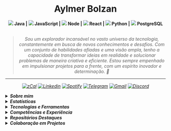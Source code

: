 <h1 align="center"> Aylmer Bolzan </h1>

<div align="center">
<b><img width="12"
  src="https://skillicons.dev/icons?i=java"> Java | <img width="12"
  src="https://skillicons.dev/icons?i=javascript"> JavaScript | <img width="12"
  src="https://skillicons.dev/icons?i=nodejs"> Node | <img width="12"
  src="https://skillicons.dev/icons?i=react"> React | <img width="12"
  src="https://skillicons.dev/icons?i=python"> Python | <img width="12"
  src="https://skillicons.dev/icons?i=postgresql"> PostgreSQL</b>
<br>
<br>

<blockquote>
    <p><i>
        Sou um explorador incansável no vasto universo da tecnologia, constantemente em busca de novos conhecimentos e desafios. Com um conjunto de habilidades afiadas e uma visão ampla, tenho a capacidade de transformar ideias em realidade e solucionar problemas de maneira criativa e eficiente. Estou sempre empenhado em impulsionar projetos para a frente, com um espírito inovador e determinação. 🚀
</blockquote>
</div>

---

<div align="center">

[![zCal](https://img.shields.io/badge/Agenda-lavender?logo=googlemeet&logoColor=196ddb)](https://zcal.co/aylmerbolzan)
[![Linkedin](https://img.shields.io/badge/LinkedIn-lavender?logo=linkedin&logoColor=0077B5)](https://www.linkedin.com/in/aylmerbolzan)
[![Spotify](https://img.shields.io/badge/Spotify-lavender?logo=spotify)](https://open.spotify.com/user/aylmer.bolzan)
[![Telegram](https://img.shields.io/badge/Telegram-lavender?logo=telegram)](https://t.me/aylmerbolzan)
[![Gmail](https://img.shields.io/badge/Gmail-lavender?logo=gmail)](mailto:aylmer.bolzan@gmail.com)
[![Discord](https://img.shields.io/badge/Discord-lavender?logo=discord)](https://discord.com/users/930384476234743808)

</div>

<p>

<details closed>
<summary><strong>Sobre mim</strong></summary>

---

<div align="right" style="margin:auto">
        <img height="230em" src="https://github-readme-stats.vercel.app/api/top-langs/?username=aylmerbolzan&theme=dracula&custom_title=Linguagens%20que%20mais%20utilizo:"
       alt="Most used languages" align="right">
    </a>
</div>

Olá! Me chamo [**Aylmer Bolzan**](https://bento.me/aylmer).

Sou apaixonado por tecnologia desde muito jovem, sempre buscando conhecimento, novos desafios e voos longínquos.

Ao longo dos anos, tive a oportunidade incrível de trabalhar com profissionais talentosos e explorar diversas áreas do universo da tecnologia. Essa experiência me proporcionou habilidades valiosas e uma visão ampla sobre vários pontos que se conectam entre si.

Sou desenvolvedor full-stack, com expertise em desenvolvimento front-end e estou aprofundando cada vez mais meus conhecimentos em back-end. Além disso, já atuei em áreas correlacionadas como business intelligence, e-commerce, marketing e design, colaborando com equipes de alto nível.

Atualmente sou Desenvolvedor na E&L Produções de Software, idealizei o [SALVIA.eco.br](https://www.salvia.eco.br), e-commerce de biocosméticos, além de colaborar em projetos particulares e também em projetos open-source, adquirindo conhecimento e contribuindo com a comunidade, sempre em busca de aprendizado e crescimento na área.

Se você está procurando por alguém apaixonado por tecnologia, com experiência diversificada e sede de conhecimento, estou aqui pronto para encarar os desafios e fazer a diferença. Vamos juntos construir algo incrível!


</details>

<details closed>
<summary><strong>Estatísticas</strong></summary>
<div align="center">
<br>
<div style="display: flex; align-items: flex-start; gap: 10px; justify-content: center;">
  <img src="https://github-stats-alpha.vercel.app/api?username=aylmerbolzan&cc=2A2E36&tc=78d6f6&ic=fe6e95&bc=fff" alt="Profile" width="52%">
  <img src="https://github-readme-stats.vercel.app/api/wakatime?username=aylmerbolzan&theme=dracula&hide=text,git,other,xml&langs_count=6&range=last_7_days&custom_title=Desenvolvido%20essa%20semana:" alt="Wakatime Stats" width="46%">
</div>
<br>
<div style="display: flex; align-items: flex-start; gap: 10px; justify-content: center;">
  <img src="https://github-readme-streak-stats.herokuapp.com/?user=aylmerbolzan&theme=dracula&locale=pt_BR&fire=79DAFA&currStreakNum=fff&sideLabels=79DAFA" alt="Streaks" width="49%">
  <img src="https://github-readme-stats.vercel.app/api?username=aylmerbolzan&show_icons=true&theme=dracula&custom_title=Status%20do%20GitHub:" alt="Github Stats" width="46%">
</div>
<br>
<div style="display: flex; align-items: flex-start; gap: 10px; justify-content: center;">
  <img src="http://github-profile-summary-cards.vercel.app/api/cards/most-commit-language?username=aylmerbolzan&theme=dracula" alt="Top Language by Commit" width="40%">
  <img src="http://github-profile-summary-cards.vercel.app/api/cards/repos-per-language?username=aylmerbolzan&theme=dracula" alt="Top Language by Repo" width="40%">
</div>
<br>
<div style="display: flex; align-items: flex-start; gap: 10px; justify-content: center;">
  <img src="https://github-readme-activity-graph.vercel.app/graph?username=aylmerbolzan&bg_color=red&color=bd93f9&line=78d6f6&point=fff&area=true&custom_title=Gr%C3%A1fico%20de%20Contribui%C3%A7%C3%B5es%20Mensais:&hide_border=true" alt="Top Contribuition Graph" width="95%">
</div>
<br>
<div style="display: flex; align-items: flex-start; gap: 10px; justify-content: center;">
  <img src="http://github-profile-summary-cards.vercel.app/api/cards/profile-details?username=aylmerbolzan&theme=dracula" alt="Details" width="60%">
  <img src="http://github-profile-summary-cards.vercel.app/api/cards/productive-time?username=aylmerbolzan&theme=dracula&utcOffset=-3" alt="Commits" width="29%">
</div>
<br>
<div style="display: flex; align-items: flex-start; gap: 10px; justify-content: center;">
  <img src="https://github-profile-trophy.vercel.app/?username=aylmerbolzan&theme=dracula&margin-w=5&margin-h=5&column=-1" alt="Trophy" width="90%">
</div>
</a>
<br>
</div>
</details>

<details closed>
<summary><strong>Tecnologias e Ferramentas</strong></summary>


#### • Linguagens, Frameworks e Bibliotecas
![Java](https://custom-icon-badges.demolab.com/badge/-Java-a11015?style=flat&logo=java&logoColor=white)
![Python](https://img.shields.io/badge/Python-346fa0?style=flat&logo=python&logoColor=f7ca3e)
![JavaScript](https://img.shields.io/badge/JavaScript-ead41c?style=flat&logo=javascript&logoColor=323330)
![HTML5](https://img.shields.io/badge/HTML5-d84924?style=flat&logo=html5&logoColor=white)
![CSS3](https://img.shields.io/badge/CSS3-2449d8?style=flat&logo=css3&logoColor=white)
![Markdown](https://img.shields.io/badge/Markdown-000000?style=flat&logo=markdown&logoColor=white)
![Tailwind](https://img.shields.io/badge/Tailwind-35b3eb?style=flat&logo=tailwind-css&logoColor=white)
![Bootstrap](https://img.shields.io/badge/Bootstrap-6d11ea?style=flat&logo=bootstrap&logoColor=white)
![Spring Boot](https://img.shields.io/badge/Spring%20Boot-6aad3d?style=flat&logo=springboot&logoColor=white)
![ReactJS](https://img.shields.io/badge/React.JS-2a2c2e?style=flat&logo=react&logoColor=61dafb)
![Axios](https://img.shields.io/badge/Axios-5527d8?style=flat&logo=axios&logoColor=white)

#### • IDEs, Editores e Extensões
![IntelliJ](https://img.shields.io/badge/IntelliJ%20IDEA-1a70a5?style=flat&logo=intellij-idea&logoColor=white)
![Eclipse](https://img.shields.io/badge/Eclipse-2d1e53?style=flat&logo=eclipse&logoColor=white)
![Visual Studio Code](https://img.shields.io/badge/Visual_Studio_Code-0073c2?style=flat&logo=visual%20studio%20code&logoColor=white)
![Notepad++](https://img.shields.io/badge/Notepad++-b0d579?style=flat&logo=notepad%2B%2B&logoColor=black)
![Repl.it](https://img.shields.io/badge/Repl.it-f26207?style=flat&logo=replit&logoColor=white)
![Prettier](https://img.shields.io/badge/Prettier-192931?style=flat&logo=prettier)
![ESLint](https://img.shields.io/badge/ESLint-4930bd?style=flat&logo=eslint&logoColor=7c7cea)

#### • Ambientes, Sistemas e Shells
![Docker](https://img.shields.io/badge/Docker-ffffff?style=flat&logo=docker&logoColor=#005a98)
![Github](https://img.shields.io/badge/Github-181717?style=flat&logo=github&logoColor=white)
![Node.JS](https://custom-icon-badges.demolab.com/badge/-Node.JS-679e58?style=flat&logo=node.js&logoColor=white)
![Git](https://img.shields.io/badge/Git-e44c30?style=flat&logo=git&logoColor=white)
![ZSH](https://img.shields.io/badge/zShell-ffffff?style=flat&logo=zsh)
![PowerShell](https://img.shields.io/badge/PowerShell-fff?style=flat&logo=powershell)

#### • Banco de Dados e Hosting
![PostgreSQL](https://img.shields.io/badge/PostgreSQL-30628a?style=flat&logo=postgresql&logoColor=white)
![SQLite](https://img.shields.io/badge/SQLite-c1cdda?style=flat&logo=sqlite&logoColor=1784ce)
![DBeaver](https://custom-icon-badges.demolab.com/badge/-DBeaver-8b7463?style=flat&logo=dbeaver&logoColor=white)
![Github Pages](https://img.shields.io/badge/GitHub%20Pages-c3c3c3?style=flat&logo=github&logoColor=black)
![Github Pages](https://img.shields.io/badge/Vercel-000000?style=flat&logo=vercel&logoColor=)

#### • Design
![Photoshop](https://img.shields.io/badge/Photoshop-001c33?style=flat&logo=Adobe%20Photoshop)
![Illustrator](https://img.shields.io/badge/Illustrator-632801?style=flat&logo=adobe%20illustrator)
![Lightroom](https://img.shields.io/badge/Lightroom-001c33?style=flat&logo=Adobe%20Lightroom)
![After Effects](https://img.shields.io/badge/After%20Effects-9a9aff?style=flat&logo=Adobe%20after%20effects&logoColor=37306f)
![Premiere](https://img.shields.io/badge/Premiere-280031?style=flat&logo=Adobe%20Premiere%20Pro)
![Figma](https://img.shields.io/badge/Figma-FFF?style=flat&logo=figma)
![Photopea](https://img.shields.io/badge/Photopea-1fa79a?style=flat&logo=photopea&logoColor=white)
![Sketch Up](https://img.shields.io/badge/Sketch%20Up-0951a0?style=flat&logo=sketchup&logoColor=white)
![Elementor](https://img.shields.io/badge/Elementor-8b0038?style=flat&logo=elementor&logoColor=white)
![Canva](https://img.shields.io/badge/Canva-00C4CC?&style=flat&logo=Canva&logoColor=white)

#### • E-commerce e Marketing
![Magento](https://img.shields.io/badge/Magento-e65e20?style=flat&logo=magento&logoColor=white)
![Wordpress](https://img.shields.io/badge/WordPress-1f6f93?style=flat&logo=wordpress&logoColor=white)
![Yoast](https://img.shields.io/badge/Yoast-9d2666?style=flat&logo=yoast)
![Wix](https://img.shields.io/badge/Wix-1c1c1a?style=flat&logo=wix&logoColor=ecbc35)
![Joomla](https://img.shields.io/badge/Joomla-184170?style=flat&logo=joomla&logoColor=74b740)
![Blogger](https://img.shields.io/badge/Blogger-f25320?style=flat&logo=blogger&logoColor=white)
![Tag Manager](https://img.shields.io/badge/%20Tag%20Manager-83abeb?style=flat&logo=googletagmanager&logoColor=white)
![Page Speed](https://img.shields.io/badge/PageSpeed-d7d7d7?style=flat&logo=PageSpeedInsights)

#### • Analytics e Email Marketing
![Google Analytics](https://img.shields.io/badge/Google%20Analytics-e97600?style=flat&logo=google%20analytics&logoColor=white)
![Google Looker](https://img.shields.io/badge/Google%20Looker-3f7ee8?style=flat&logo=looker&logoColor=white)
![Hotjar](https://img.shields.io/badge/Hotjar-f24755?style=flat&logo=hotjar&logoColor=white)
![Wappalyzer](https://img.shields.io/badge/Wappalyzer-4208a4?style=flat&logo=wappalyzer&logoColor=white)
![Wakatime](https://img.shields.io/badge/WakaTime-000000?style=flat&logo=WakaTime&logoColor=white)
![Similar Web](https://img.shields.io/badge/Similar%20Web-092540?style=flat&logo=similarweb&logoColor=f28f00)
![SEMRush](https://img.shields.io/badge/SEMRush-fff?style=flat&logo=semrush&logoColor=)
![Meta Ads](https://custom-icon-badges.demolab.com/badge/-Meta%20Ads-1777f4?style=flat&logo=meta&logoColor=white)
![Google Ads](https://custom-icon-badges.demolab.com/badge/-Google%20Ads-5a5e61?style=flat&logo=googleads)
![Search Console](https://img.shields.io/badge/Search%20Console-dd4b39?style=flat&logo=googlesearchconsole&logoColor=white)
![Google My Business](https://img.shields.io/badge/Google%20My%20Business-4683e8?style=flat&logo=googlemybusiness&logoColor=white)
![Zoho Campaigns](https://img.shields.io/badge/Zoho%20Campaigns-d82325?style=flat&logo=zoho&logoColor=white)
![RD Station](https://img.shields.io/badge/RD%20Station-273b63?style=flat&logo=rider&logoColor=white)
![Mailchimp](https://img.shields.io/badge/Mailchimp-FFE01B?style=flat&logo=mailchimp&logoColor=black)

#### • OS e Ferramentas
![Linux](https://img.shields.io/badge/Linux-6073b5?style=flat&logo=Linux)
![Linux Mint](https://img.shields.io/badge/LinuxMint-gray?style=flat&logo=linuxmint)
![Windows](https://img.shields.io/badge/Windows-0073b5?style=flat&logo=windows&logoColor=white)
![Firefox](https://img.shields.io/badge/Firefox-485267?style=flat&logo=firefox)
![Google Sheets](https://img.shields.io/badge/Google%20Sheets-1f9c5f?style=flat&logo=google-sheets&logoColor=white)
![Miro](https://img.shields.io/badge/Miro-F7C922?style=flat&logo=Miro&logoColor=050036)
![TypeForm](https://custom-icon-badges.demolab.com/badge/TypeForm-262627?style=flat&logo=typeform&logoColor=white)
![Prezi](https://img.shields.io/badge/Prezi-2f7af2?style=flat&logo=prezi&logoColor=white)


</details>

<details closed>
<summary><strong>Competências e Experiência</strong></summary>

<br>

#### • Qualificação Profissional

---

<br>

[<img align="left" height="94px" width="94px" style="margin-right: 10px;" src="imgs/el.jpg"/>](https://www.el.com.br)

**Desenvolvedor** \
[**EL Produções de Software**](https://www.el.com.br) • Mar. 2023 - Atualmente \
Ferramentas & Tecnologias: `GWT`, `Java`, `React`, `PostgreSQL`, `Eclipse`, `DBeaver`, `Trello`, `outras...`

<br/>

[<img align="left" height="94px" width="94px" style="margin-right: 10px;" src="imgs/salvia.jpg"/>](https://www.salvia.eco.br)

**Co-Founder & CMO** \
[**SALVIA - Cosméticos Naturais**](https://www.salvia.eco.br) • Ago. 2018 - Fev. 2023 \
Ferramentas & Tecnologias: `Tray Commerce`, `Google Ads`, `Facebook Ads`, `Taboola Ads`, `Zoho Campaigns`, `outras...`

<br/>

[<img align="left" height="94px" width="94px" style="margin-right: 10px;" src="imgs/cpaps.jpg"/>](https://www.cpaps.com.br)

**Coordenador de E-commerce** \
[**CPAPS - Terapia do Sono**](https://www.cpaps.com.br) • Dez. 2017 - Mai. 2021 \
Ferramentas & Tecnologias: `Magento`, `Google Analytics`, `Hotjar`, `Google Tag Manager`, `RD Station`, `outras...`

<br/>

#### • Qualificação Acadêmica

---

<br>

[<img align="left" height="94px" width="94px" style="margin-right: 10px;" src="imgs/loiane.jpg"/>](https://loiane.training/)

**Loiane Training** \
[**Loiane Groner**](https://loiane.training/)

<details><summary>Credenciais e Certificados:</summary>
<br>

- [Curso de Java e Orientação a Objetos](https://drive.google.com/file/d/1_Kd2pGUdSe_oxvcJZm3_4_Yu685ZCnRI)
</details>

<br>

[<img align="left" height="94px" width="94px" style="margin-right: 10px;" src="imgs/oracle.jpg"/>](https://www.oracle.com/br/education/oracle-next-education/)

**Formação em Programação | T4** \
[**Oracle Next Education**](https://www.oracle.com/br/education/oracle-next-education/)

<details><summary>Credenciais e Certificados:</summary>
<br>

- [Formação Iniciante em Programação](https://cursos.alura.com.br/degree/certificate/a0cfcba8-2812-4edc-b48a-efff8c4bf9d9)
- [Git e GitHub: Controle e Compartilhamento de Código](https://cursos.alura.com.br/certificate/c631e3f3-50fc-4215-a002-1ef851f9be61)
- [JavaScript e HTML: Desenvolvimento de Jogo e Prática de Lógica de Programação](https://cursos.alura.com.br/certificate/e55a9862-4ca1-4018-9060-a6de6f170fff)
- [CSS Flexbox: Posicionamento de Elementos na Tela](https://cursos.alura.com.br/certificate/82b9cb2f-0082-4c43-98b1-57ed81fcdad9)
- [HTML5 e CSS3: Avançando no CSS](https://cursos.alura.com.br/certificate/58353d6f-ad6e-4a2a-a668-96776e805561)
- [HTML5 e CSS3: Formulários e Tabelas](https://cursos.alura.com.br/certificate/630d826f-3391-4575-a74c-9618738df000)
- [HTML5 e CSS3: Posicionamento, Listas e Navegação](https://cursos.alura.com.br/certificate/c6f1d50f-500d-4766-81ff-356403e181ea)
- [HTML5 e CSS3: Criando uma Página da Web](https://cursos.alura.com.br/certificate/eda0050a-773d-4a05-b1be-ac3b6fa2dd04)
</details>

<br>

[<img align="left" height="94px" width="94px" style="margin-right: 10px;" src="imgs/ifes.jpg"/>](https://reprograme-se.org.br)

**Desenvolvimento de Sistemas Web** \
[**IFES - Instituto Federal do Espírito Santo**](https://reprograme-se.org.br)

<details><summary>Credenciais e Certificados:</summary>
<br>

- [FIC 1 - Programação básica de aplicativos web - Front-end](https://drive.google.com/file/d/19jAoREoarh6C0nxoBRRTBx2ucKWrccn3/)
- [FIC 2 - Programação com JavaScript e o Framework Node.JS - Back-end](https://drive.google.com/file/d/14mGSkQcnAobiZEnX7PzyeDA7CBD4Gc6q/)
</details>

<br>

[<img align="left" height="94px" width="94px" style="margin-right: 10px;" src="imgs/ecbr.jpg"/>](https://www.ecommercebrasil.com.br)

**E-commerce Brasil** \
[**ECBR**](https://www.ecommercebrasil.com.br)

<details><summary>Credenciais e Certificados:</summary>
<br>

- [Imersão em Gestão de E-commerce](https://credencial.imasters.com.br/certificados/imprimir_do_evento/b93a105e78e400ada7acfe6facb4911c64c0da91)
- [Big Solution Customer Experience](https://drive.google.com/file/d/1kR6MAvFcxYAgDqZhSFaAYABzxWvXQsf2/view?usp=sharing)
- [The Future of E-Commerce - Edição Logística](https://drive.google.com/file/d/12TJjmBV21yqhe0w5drID2MkkcDekReWR/view?usp=sharing)
- [Fórum E-Commerce Brasil 2018](https://drive.google.com/file/d/1XkNNTnjdLs4Q87UE5HxpQvY2QaySnzFx/view?usp=sharing)
- [Fórum E-Commerce Brasil 2019](https://drive.google.com/file/d/1pQwnHjqAwBE8WPV8aVSf8dYN-YCg_2q8/view)
- [Fórum E-Commerce Brasil 2020](https://drive.google.com/file/d/13dER-Tqd3uYZY2Xp1FytGmBHRn3Fisye/view?usp=sharing)
</details>

<br>

[<img align="left" height="94px" width="94px" style="margin-right: 10px;" src="imgs/ii.jpg"/>](https://www.internetinnovation.com.br)

**Digital Business School** \
[**Internet Innovation**](https://www.internetinnovation.com.br)

<details><summary>Credenciais e Certificados:</summary>
<br>

- [Google Analytics](https://drive.google.com/file/d/1P-Z66UMp9YMgzf9VA8I0izHoRIbS8f1f/view?usp=sharing)
- [Google Tag Manager](https://drive.google.com/file/d/1h-WnEhZLK52uvDq4tGbJJ0YfEzqSNGTz/view?usp=sharing)
- [Google Ads](https://drive.google.com/file/d/11BKDo2HeS1WoFWQvaRe9J6XupADM3YfZ/view?usp=sharing)
</details>

<br>

[<img align="left" height="94px" width="94px" style="margin-right: 10px;" src="imgs/gab.jpg"/>](https://analytics.google.com/analytics/academy/)

**Google Analytics for Business** \
[**Google Analytics Academy**](https://analytics.google.com/analytics/academy/)

<details><summary>Credenciais e Certificados:</summary>
<br>

- [Advanced Google Analytics](https://analytics.google.com/analytics/academy/certificate/47Pg7Vo3Rcaw50I4U-bnHQ)
- [Introduction to Data Studio](https://analytics.google.com/analytics/academy/certificate/B51fnXmkRIuewI72gr3KRg)
- [Google Analytics for Beginners](https://analytics.google.com/analytics/academy/certificate/U5jc3Yl3SxeKXoMxDSNWxQ)
</details>

<br>


[<img align="left" height="94px" width="94px" style="margin-right: 10px;" src="imgs/dsa.jpg"/>](https://www.rockcontent.com.br)

**Data Science Academy** \
[**DSA**](https://www.rockcontent.com.br)

<details><summary>Credenciais e Certificados:</summary>
<br>

- [Introdução à Ciência de Dados 3.0](https://drive.google.com/file/d/1u5r_QVBqor5MV-8dZcAcnJkxc-68oYqE/view?usp=sharing)
- [Big Data Fundamentos 3.0](https://drive.google.com/file/d/1TnPpdJjtrkWWqPwkMn6vOvlFp9m42Gzt/view?usp=sharing)
</details>

<br>


[<img align="left" height="94px" width="94px" style="margin-right: 10px;" src="imgs/rockcontent.jpg"/>](https://www.rockcontent.com.br)

**Rock University** \
[**Rock Content**](https://www.rockcontent.com.br)

<details><summary>Credenciais e Certificados:</summary>
<br>

- [Conversion Rate Optimization (CRO)](https://drive.google.com/file/d/1IlNjXgsnwP8cFR0qIOjtA7bC7abcWGp6/view?usp=sharing)
- [Branding](https://drive.google.com/file/d/1ZEtnuetVjLW8ClUXfPSky2Rh3TACUt3w/view?usp=sharing)
</details>

<br>


[<img align="left" height="94px" width="94px" style="margin-right: 10px;" src="imgs/rd.jpg"/>](https://www.rdstation.com.br)

**RD University** \
[**RD Station**](https://www.rdstation.com.br)

<details><summary>Credenciais e Certificados:</summary>
<br>

- [Aprofundamento em Email Marketing e Automação](https://drive.google.com/file/d/1dVF8AmjTFD0sQrn8gTF45L_bTY0_Y2Lx/view?usp=sharing)
</details>

<br>

</details>

<details closed>


<summary><strong>Repositórios Destaques</strong></summary>
<br>
<div align="center">

<div style="display: flex; align-items: flex-start; gap: 10px; justify-content: center;">
  <a href="https://github.com/aylmerbolzan/1-Hackaton-Reprograme-se"><img src="https://github-readme-stats.vercel.app/api/pin/?username=aylmerbolzan&repo=1-Hackaton-Reprograme-se&theme=dracula" alt="Hackaton" ></a>
  <a href="https://github.com/aylmerbolzan/As-Aventuras-de-Maite"><img src="https://github-readme-stats.vercel.app/api/pin/?username=aylmerbolzan&repo=As-Aventuras-de-Maite&theme=dracula" alt="As Aventuras de Maitê" ></a>
</div>
<div style="display: flex; align-items: flex-start; gap: 10px; justify-content: center;">
  <a href="https://github.com/aylmerbolzan/todolist"><img src="https://github-readme-stats.vercel.app/api/pin/?username=aylmerbolzan&repo=todolist&theme=dracula" alt="Calculadora de IMC"></a>
  <a href="https://github.com/aylmerbolzan/devNotes"><img src="https://github-readme-stats.vercel.app/api/pin/?username=aylmerbolzan&repo=devNotes&theme=dracula" alt="devNotes"></a>
</div>
<div style="display: flex; align-items: flex-start; gap: 10px; justify-content: center;">
  <a href="https://github.com/aylmerbolzan/NLW.Rocketseat.10-Copa-2022"><img src="https://github-readme-stats.vercel.app/api/pin/?username=aylmerbolzan&repo=NLW.Rocketseat.10-Copa-2022&theme=dracula" alt="NLW 10"></a>
  <a href="https://github.com/aylmerbolzan/NLW.Rocketseat.11-Setup-2023"><img src="https://github-readme-stats.vercel.app/api/pin/?username=aylmerbolzan&repo=NLW.Rocketseat.11-Setup-2023&theme=dracula" alt="NLW 11"></a>
</div>
</div>
</details>


<details closed>


<summary><strong>Colaboração em Projetos</strong></summary>
<br>
<div align="center">

<div style="display: flex; align-items: flex-start; gap: 10px; justify-content: center;">
  <a href="https://github.com/menthorlabs/menthor"><img src="https://github-readme-stats.vercel.app/api/pin/?username=menthorlabs&repo=menthor&theme=dracula" alt="Menthor.io" ></a>
  <a href="https://github.com/ocodista/trampar-de-casa"><img src="https://github-readme-stats.vercel.app/api/pin/?username=ocodista&repo=trampar-de-casa&theme=dracula" alt="TrampardeCasa.com.br" ></a>
</div>
</div>
</details>

